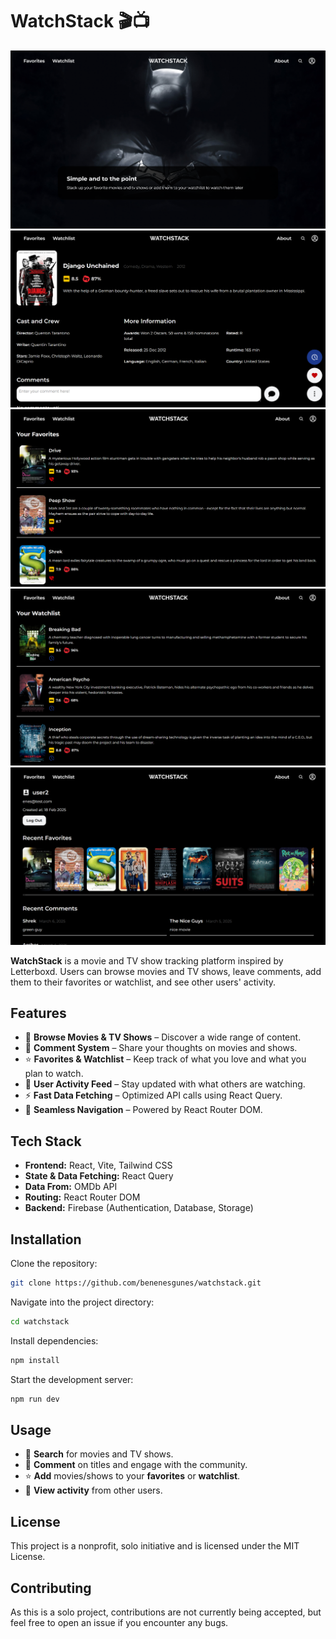 # WatchStack 🎬📺

![Home Page](./public/images/homepage.png)
![Title Page](./public/images/titlepage.png)
![Favorites Page](./public/images/favoritespage.png)
![Watchlist Page](./public/images/watchlistpage.png)
![Profile Page](./public/images/profilepage.png)

**WatchStack** is a movie and TV show tracking platform inspired by Letterboxd. Users can browse movies and TV shows, leave comments, add them to their favorites or watchlist, and see other users' activity.

## Features
- 🔎 **Browse Movies & TV Shows** – Discover a wide range of content.
- 💬 **Comment System** – Share your thoughts on movies and shows.
- ⭐ **Favorites & Watchlist** – Keep track of what you love and what you plan to watch.
- 👥 **User Activity Feed** – Stay updated with what others are watching.
- ⚡ **Fast Data Fetching** – Optimized API calls using React Query.
- 🔗 **Seamless Navigation** – Powered by React Router DOM.

## Tech Stack
- **Frontend:** React, Vite, Tailwind CSS
- **State & Data Fetching:** React Query
- **Data From:** OMDb API
- **Routing:** React Router DOM
- **Backend:** Firebase (Authentication, Database, Storage)

## Installation

Clone the repository:

```bash
git clone https://github.com/benenesgunes/watchstack.git
```
Navigate into the project directory:

```bash
cd watchstack
```
Install dependencies:
```bash
npm install
```
Start the development server:
```bash
npm run dev
```
## Usage

- 🔎 **Search** for movies and TV shows.
- 💬 **Comment** on titles and engage with the community.
- ⭐ **Add** movies/shows to your **favorites** or **watchlist**.
- 👥 **View activity** from other users.

## License

This project is a nonprofit, solo initiative and is licensed under the MIT License.

## Contributing

As this is a solo project, contributions are not currently being accepted, but feel free to open an issue if you encounter any bugs.

